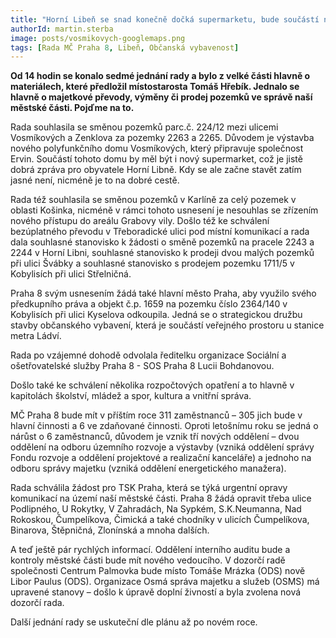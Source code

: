 ```yaml
---
title: "Horní Libeň se snad konečně dočká supermarketu, bude součástí nového obytného komplexu"
authorId: martin.sterba
image: posts/vosmikovych-googlemaps.png
tags: [Rada MČ Praha 8, Libeň, Občanská vybavenost]
---
```



**Od 14 hodin se konalo sedmé jednání rady a bylo z velké části hlavně o materiálech, které předložil místostarosta Tomáš Hřebík. Jednalo se hlavně o majetkové převody, výměny či prodej pozemků ve správě naší městské části. Pojďme na to.**

Rada souhlasila se směnou pozemků parc.č. 224/12 mezi ulicemi Vosmíkových a Zenklova za pozemky 2263 a 2265. Důvodem je výstavba nového polyfunkčního domu Vosmíkových, který připravuje společnost Ervin. Součástí tohoto domu by měl být i nový supermarket, což je jistě dobrá zpráva pro obyvatele Horní Libně. Kdy se ale začne stavět zatím jasné není, nicméně je to na dobré cestě.

Rada též souhlasila se směnou pozemků v Karlíně za celý pozemek v oblasti Košinka, nicméně v rámci tohoto usnesení je nesouhlas se zřízením nového přístupu do areálu Grabovy vily. Došlo též ke schválení bezúplatného převodu v Třeboradické ulici pod místní komunikací a rada dala souhlasné stanovisko k žádosti o směně pozemků na pracele 2243 a 2244 v Horní Libni, souhlasné stanovisko k prodeji dvou malých pozemků při ulici Švábky a souhlasné stanovisko s prodejem pozemku 1711/5 v Kobylisích při ulici Střelničná. 

Praha 8 svým usnesením žádá také hlavní město Praha, aby využilo svého předkupního práva a objekt č.p. 1659 na pozemku číslo 2364/140 v Kobylisích při ulici Kyselova odkoupila. Jedná se o strategickou družbu stavby občanského vybavení, která je součástí veřejného prostoru u stanice metra Ládví. 

Rada po vzájemné dohodě odvolala ředitelku organizace Sociální a ošetřovatelské služby Praha 8 - SOS Praha 8 Lucii Bohdanovou. 

Došlo také ke schválení několika rozpočtových opatření a to hlavně v kapitolách školství, mládež a spor, kultura a vnitřní správa.

MČ Praha 8 bude mít v příštím roce 311 zaměstnanců – 305 jich bude v hlavní činnosti a 6 ve zdaňované činnosti. Oproti letošnímu roku se jedná o nárůst o 6 zaměstnanců, důvodem je vznik tří nových oddělení – dvou oddělení na odboru územního rozvoje a výstavby (vzniká oddělení správy Fondu rozvoje a oddělení projektové a realizační kanceláře) a jednoho na odboru správy majetku (vzniká oddělení energetického manažera). 

Rada schválila žádost pro TSK Praha, která se týká urgentní opravy komunikací na území naší městské části. Praha 8 žádá opravit třeba ulice Podlipného, U Rokytky, V Zahradách, Na Sypkém, S.K.Neumanna, Nad Rokoskou, Čumpelíkova, Čimická a také chodníky v ulicích Čumpelíkova, Binarova, Štěpničná, Zlonínská a mnoha dalších. 

A teď ještě pár rychlých informací. Oddělení interního auditu bude a kontroly městské části bude mít nového vedoucího. V dozorčí radě společnosti Centrum Palmovka bude místo Tomáše Mrázka (ODS) nově Libor Paulus (ODS). Organizace Osmá správa majetku a služeb (OSMS) má upravené stanovy – došlo k úpravě doplní živností a byla zvolena nová dozorčí rada. 

Další jednání rady se uskuteční dle plánu až po novém roce.
